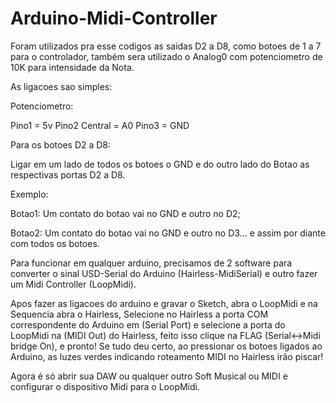 # Arduino-Midi-Controller


Foram utilizados pra esse codigos as saidas D2 a D8, como botoes de 1 a 7 para o controlador, também sera utilizado o Analog0 com potenciometro de 10K para intensidade da Nota.

As ligacoes sao simples:

Potenciometro:

Pino1 = 5v
Pino2 Central = A0
Pino3 = GND

Para os botoes D2 a D8:

Ligar em um lado de todos os botoes o GND e do outro lado do Botao as respectivas portas D2 a D8.

Exemplo:

Botao1: Um contato do botao vai no GND e outro no D2;

Botao2: Um contato do botao vai no GND e outro no D3... e assim por diante com todos os botoes.

Para funcionar em qualquer arduino, precisamos de 2 software para converter o sinal USD-Serial do Arduino (Hairless-MidiSerial) e outro fazer um Midi Controller (LoopMidi).

Apos fazer as ligacoes do arduino e gravar o Sketch, abra o LoopMidi e na Sequencia abra o Hairless, Selecione no Hairless a porta COM correspondente do Arduino em (Serial Port) e selecione a porta do LoopMidi na (MIDI Out) do Hairless, feito isso clique na FLAG (Serial<->Midi bridge On), e pronto! Se tudo deu certo, ao pressionar os botoes ligados ao Arduino, as luzes verdes indicando roteamento MIDI no Hairless irão piscar!

Agora é só abrir sua DAW ou qualquer outro Soft Musical ou MIDI e configurar o dispositivo Midi para o LoopMidi.



